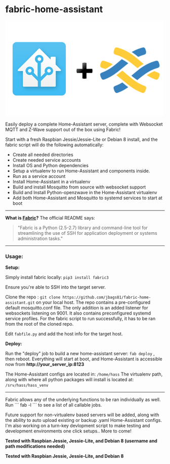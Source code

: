 # fabric-home-assistant


 ![image](images/hass_plu_fabric_logo.png)
 
  Easily deploy a complete Home-Assistant server, complete with Websocket MQTT and Z-Wave support out of the box using Fabric! 
 
 Start with a fresh Raspbian Jessie/Jessie-Lite or Debian 8 install, and the fabric script will do the following automatically:
*  Create all needed directories
*  Create needed service accounts
*  Install OS and Python dependencies
*  Setup a virtualenv to run Home-Assistant and components inside.
*  Run as a service account
*  Install Home-Assistant in a virtualenv
*  Build and install Mosquitto from source with websocket support
*  Build and Install Python-openzwave in the Home-Assistant virtualenv
*  Add both Home-Assistant and Mosquitto to systemd services to start at boot

<hr>

**What is [Fabric](http://www.fabfile.org)?**
 The official README says:
>  "Fabric is a Python (2.5-2.7) library and command-line tool for streamlining the use of SSH for application deployment or systems administration tasks."
 
<hr> 
 
###  Usage:
 **Setup:**
 
 Simply install fabric locally:
 ```pip3 install fabric3```
 
 Ensure you're able to SSH into the target server.
 
 
 Clone the repo : ``` git clone https://github.com/jbags81/fabric-home-assistant.git ``` on  your local host.
 The repo contains a pre-configured default mosquitto.conf file. The only addition is an added listener for websockets listening on 9001. It also contains preconfigured systemd service profiles. For the fabric script to run successfully, it has to be ran from the root of the cloned repo. 
 
 Edit ```fabfile.py``` and add the host info for the target host.
 

 **Deploy:** 

 
 Run the "deploy" job to build a new home-assistant server: ``` fab deploy ``` , then reboot. 
 Everything will start at boot, and Home-Assistant is accessible now from **http://your_server_ip:8123**
 
 The Home-Assistant configs are located in: ```/home/hass``` The virtualenv path, along with where all python packages will install is located at: ```/srv/hass/hass_venv```
   
<hr>
 Fabric allows any of the underlying functions to be ran individually as well. Run ``` fab -l ``` to see a list of all callable jobs. 
 
 Future support for non-virtualenv based servers will be added, along with the ability to auto upload existing or backup .yaml Home-Assistant configs. I'm also working on a turn-key devlopment script to make testing and development environments one click setups.. More to come!
 
 
 
 
**Tested with Raspbian Jessie, Jessie-Lite, and Debian 8 (username and path modifications needed)**
 
 
 
 
**Tested with Raspbian Jessie, Jessie-Lite, and Debian 8**
